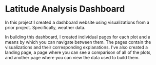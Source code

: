 
# Latitude Analysis Dashboard

In this project I created a dashboard website using visualizations from a prior project. Specifically, weather data.

In building this dashboard, I created individual pages for each plot and a means by which you can navigate between them. The pages contain the visualizations and their corresponding explanations. I've also created a landing page, a page where you can see a comparison of all of the plots, and another page where you can view the data used to build them.



